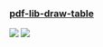 ### [pdf-lib-draw-table](https://github.com/MP70/pdf-lib-draw-table)

![](https://img.shields.io/github/license/MP70/pdf-lib-draw-table?style=flat-square) ![](https://img.shields.io/github/last-commit/scillidan/pdf-lib-draw-table/master?label=last%20commit%20(fork)&style=flat-square)